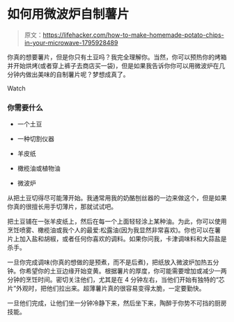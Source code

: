 # 如何用微波炉自制薯片

> 原文：<https://lifehacker.com/how-to-make-homemade-potato-chips-in-your-microwave-1795928489>

你真的想要薯片，但是你只有土豆吗？我完全理解你。当然，你可以预热你的烤箱并开始烘烤(或者穿上裤子去商店买一袋)，但是如果我告诉你你可以用微波炉在几分钟内做出美味的自制薯片呢？梦想成真了。

Watch

### 你需要什么

*   一个土豆

*   一种切割仪器

*   羊皮纸

*   橄榄油或植物油

*   微波炉

从把土豆切得尽可能薄开始。我通常用我的奶酪刨丝器的一边来做这个，但是如果你真的很擅长用手切薄片，那就试试吧。

把土豆铺在一张羊皮纸上，然后在每一个上面轻轻涂上某种油。为此，你可以使用烹饪喷雾、橄榄油或我个人的最爱:松露油(因为我显然非常喜欢)。你也可以在薯片上加入盐和胡椒，或者任何你喜欢的调料。如果你问我，卡津调味料和大蒜盐是杀手。

一旦你完成调味(你真的想做的是预煮，而不是后煮)，把纸放入微波炉加热五分钟。你希望你的土豆边缘开始变黄。根据薯片的厚度，你可能需要增加或减少一两分钟的烹饪时间。密切关注他们，尤其是在 4 分钟左右，当他们开始有独特的“芯片”外观时，把他们拉出来。超薄薯片真的很容易变得太脆，一定要勤快。

一旦他们完成，让他们坐一分钟冷静下来，然后坐下来，陶醉于你势不可挡的厨房技能。